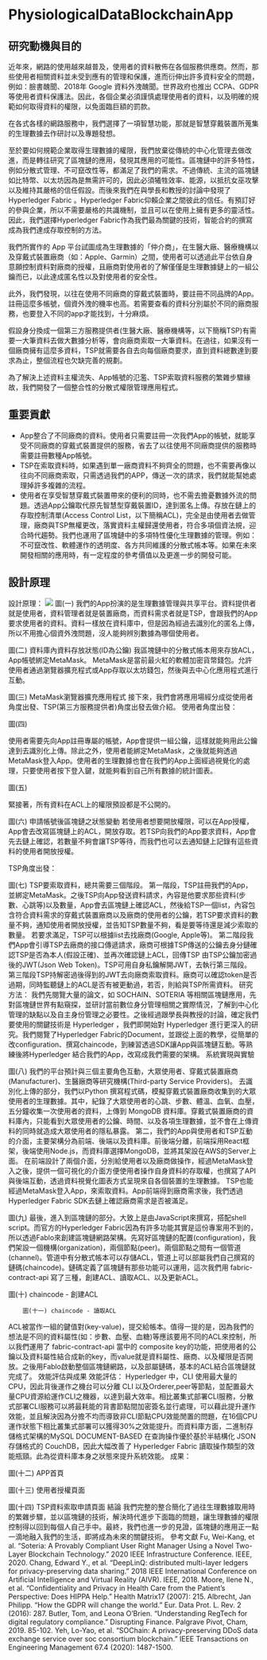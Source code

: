# PhysiologicalDataBlockchainApp

## 研究動機與目的
近年來，網路的使用越來越普及，使用者的資料散佈在各個服務供應商。然而，那些使用者相關資料並未受到應有的管理和保護，進而衍伸出許多資料安全的問題，例如：臉書醜聞、2018年 Google 資料外洩醜聞。世界政府也推出 CCPA、GDPR 等使用者資料保護法。因此，各個企業必須謹慎處理使用者的資料，以及明確的規範如何取得資料的權限，以免面臨巨額的罰款。

在各式各樣的網路服務中，我們選擇了一項智慧功能，那就是智慧穿戴裝置所蒐集的生理數據去作研討以及專題發想。

至於要如何規範企業取得生理數據的權限，我們放棄從傳統的中心化管理去做改進，而是轉往研究了區塊鏈的應用，發現其應用的可能性。區塊鏈中的許多特性，例如分散式管理、不可竄改性等，都滿足了我們的需求。不過傳統、主流的區塊鏈如比特幣、以太坊因為是無需許可的，因此必須犧牲效率、能源，以抵抗女巫攻擊以及維持其嚴格的信任假設。而後來我們在與學長和教授的討論中發現了Hyperledger Fabric 。Hyperledger Fabric仰賴企業之間彼此的信任。有預訂好的參與企業，所以不需要嚴格的共識機制，並且可以在使用上擁有更多的靈活性。因此，我們選擇Hyperledger Fabric作為我們最為關鍵的技術，智能合約的撰寫成為我們達成存取控制的方法。

我們所實作的 App 平台試圖成為生理數據的「仲介商」，在生醫大廠、醫療機構以及穿戴式裝置廠商（如：Apple、Garmin）之間，使用者可以透過此平台依自身意願控制資料對廠商的授權，且廠商對使用者的了解僅僅是生理數據鏈上的一組公鑰而已，以此達成匿名性以及對使用者的安全性。

此外，我們發現，以往在使用不同廠商的穿戴式裝置時，要註冊不同品牌的App。註冊這麼多帳號，個資外洩的機率也高。若需要查看的資料分別屬於不同的廠商服務，也要登入不同的app才能找到，十分麻煩。

假設身分換成一個第三方服務提供者(生醫大廠、醫療機構等，以下簡稱TSP)有需要一大筆資料去做大數據分析等，會向廠商索取一大筆資料。在過往，如果沒有一個廠商擁有這麼多資料，TSP就需要各自去向每個廠商要求，直到資料總數達到要求為止，整個流程也欠缺完善的規劃。

為了解決上述資料主權流失、App帳號的氾濫、TSP索取資料服務的繁雜步驟緣故，我們開發了一個整合性的分散式權限管理應用程式。

## 重要貢獻
- App整合了不同廠商的資料。使用者只需要註冊一次我們App的帳號，就能享受不同廠商的穿戴式裝置提供的服務，省去了以往使用不同廠商提供的服務時需要註冊數種App帳號。
- TSP在索取資料時，如果遇到單一廠商資料不夠齊全的問題，也不需要再像以往向不同廠商索取，只需透過我們的APP，傳送一次的請求，我們就能幫她處理掉許多複雜的流程。
- 使用者在享受智慧穿戴式裝置帶來的便利的同時，也不需去擔憂數據外流的問題。透過App公鑰取代原先智慧型穿戴裝置ID，達到匿名上傳。存放在鏈上的存取控制清單(Access Control List，以下簡稱ACL)，完全是由使用者去做管理，廠商與TSP無權更改，落實資料主權歸還使用者，符合多項個資法規，迎合時代趨勢。我們也運用了區塊鏈中的多項特性優化生理數據的管理。例如：不可竄改性、軟體運作的透明度、各方共同維護的分散式帳本等。如果在未來開發相關的應用時，有一定程度的參考價值以及更進一步的開發可能。

## 設計原理
設計原理：
![](https://i.imgur.com/0p6XEMq.png)
圖(一)
	我們的App扮演的是生理數據管理與共享平台。資料提供者就是使用者，資料管理者就是裝置廠商，而資料需求者就是TSP，會跟我們的App要求使用者的資料。資料一樣放在資料庫中，但是因為經過去識別化的匿名上傳，所以不用擔心個資外洩問題，沒人能夠辨別數據為哪個使用者。

圖(二) 資料庫內資料存放狀態(ID為公鑰)
	我區塊鏈中的分散式帳本用來存放ACL，App帳號綁定MetaMask。
MetaMask是當前最火紅的軟體加密貨幣錢包。允許使用者通過瀏覽器擴充程式或App存取以太坊錢包，然後與去中心化應用程式進行互動。

圖(三) MetaMask瀏覽器擴充應用程式
接下來，我們會將應用場經分成從使用者角度出發、TSP(第三方服務提供者)角度出發去做介紹。
使用者角度出發：

圖(四)

使用者需要先向App註冊專屬的帳號，App會提供一組公鑰，這樣就能夠用此公鑰達到去識別化上傳。除此之外，使用者能綁定MetaMask，之後就能夠透過MetaMask登入App。使用者的生理數據也會在我們的App上面經過視覺化的處理，只要使用者按下登入鍵，就能夠看到自己所有數據的統計圖表。

圖(五)

緊接著，所有資料在ACL上的權限預設都是不公開的。

圖(六) 申請帳號後區塊鏈之狀態變動
若使用者想要開放權限，可以在App授權，App會去改寫區塊鏈上的ACL，開放存取。若TSP向我們的App要求資料，App會先去鏈上確認，若數量不夠會讓TSP等待，而我們也可以去通知鏈上記錄有這些資料的使用者開放授權。

TSP角度出發：

圖(七)
TSP要索取資料，總共需要三個階段。
第一階段，TSP註冊我們的App，並綁定MetaMask。之後TSP向App發送資料請求，內容是他要求那些資料(步數、心跳等)以及數量，App會去區塊鏈上確認ACL，然後給TSP一個list，內容包含符合資料需求的穿戴式裝置廠商以及廠商的使用者的公鑰，若TSP要求資料的數量不夠，通知使用者開放授權，並告知TSP數量不夠，看是要等待還是減少索取的數量。 若要求滿足，TSP可以根據list去找廠商(Google, Apple等)。
第二階段我們App會引導TSP去廠商的接口傳遞請求，廠商可根據TSP傳送的公鑰去身分鏈確認TSP是否為本人(假設正確)、並再次確認鏈上ACL，回傳TSP 由TSP公鑰加密過後的JWT(Json Web Token)。TSP可用自身私鑰解開JWT，去執行第三階段。
第三階段TSP持解密過後得到的JWT去向廠商索取資料。廠商可以確認token是否過期，同時監聽鏈上的ACL是否有被更動過，若否，則給與TSP所需資料。 
研究方法：
我們先閱覽大量的論文，如 SOCHAIN、SOTERIA 等相關區塊鏈應用，先對區塊鏈世界有點窺探，並研討當前數位身分管理相關之實際情況，了解到中心化管理的缺點以及自主身份管理之必要性。之後經過跟學長與教授的討論，確定我們要使用的關鍵技術是 Hyperledger ，我們即開始對 Hyperledger 進行更深入的研究。我們閱覽了Hyperledger Fabric的Document，並跟從上面的教學，從簡單的改configuration、撰寫chaincode，到練習透過SDK讓App與區塊鏈互動。等熟練後將Hyperledger 結合我們的App，改寫成我們需要的架構。
系統實現與實驗

圖(八)
我們的平台預計與三個主要角色互動，大眾使用者、穿戴式裝置廠商(Manufacturer)、生醫廠商等研究機構(Third-party Service Providers)。
去識別化上傳的部分，我們以Python 撰寫程式碼，模擬穿戴式裝置廠商收集到的大眾使用者的生理數據。其中，紀錄了大眾使用者的心跳、步數、體溫、血氧、血壓，五分鐘收集一次使用者的資料，上傳到 MongoDB 資料庫。穿戴式裝置廠商的資料庫內，只能看到大眾使用者的公鑰、時間、以及各項生理數據，並不會在上傳資料的同時就造成大眾使用者的隱私暴露。
第二，我們的App與使用者和TSP互動的介面，主要架構分為前端、後端以及資料庫。前後端分離，前端採用React框架，後端使用Node.js，而資料庫選擇MongoDB，並將其架設在AWS的Server上面。
在前端設計了兩個介面，分別給使用者以及廠商做操作，經過MetaMask登入之後，提供一個可視化的介面方便使用者操作自身資料的存取權，也撰寫了API與後端互動，透過資料視覺化圖表方式呈現來自各個裝置的生理數據。
TSP也能經過MetaMask登入App，來索取資料。App前端得到廠商需求後，我們透過Hyperledger Fabric SDK去鏈上確認廠商需求是否被滿足。

圖(九)
最後，進入到區塊鏈的部分。大致上是由JavaScript來撰寫，搭配shell script。而官方的Hyperledger Fabric因為有許多功能其實是這份專案用不到的，所以透過Fablo來創建區塊鏈網路架構。先寫好區塊鏈的配置(configuration)，我們架設一個機構(organization)，兩個節點(peer)。兩個節點之間有一個管道(channel)。管道中有分散式帳本可以存儲ACL，管道上可以部屬我們自己撰寫的鏈碼(chaincode)。鏈碼定義了區塊鏈有那些功能可以運用，這次我們用 fabric-contract-api 寫了三種，創建ACL、讀取ACL、以及更新ACL。

圖(十) chaincode - 創建ACL

		圖(十一) chaincode - 讀取ACL
ACL被當作一組的鍵值對(key-value)，提交給帳本。值得一提的是，因為我們的想法是不同的資料屬性(如：步數、血壓、血糖)等應該要用不同的ACL來控制，所以我們運用了 fabric-contract-api 當中的 composite key的功能，把使用者的公鑰以及資料屬性結合成新的key，而value就是資料屬性、廠商、以及權限是否開放。之後用Fablo啟動整個區塊鏈網路，以及部屬鏈碼，基本的ACL結合區塊鏈就完成了。
效能評估與成果
效能評估：
Hyperledger 中，CLI 使用最大量的 CPU，因此背後運作之機台可以分離 CLI 以及Orderer,peer等節點，並配置最大量CPU資源給運作CLI之機器，以達到最大效率。相比叢集式部署CLI服務，分散式部署CLI服務可以將最耗能的背書節點間加密簽名並行處理，可以藉此提升運作效能，並且解決因為分擔不均而導致非CLI節點CPU效能閒置的問題，在16個CPU運作狀態下相比叢集式部署可以獲得30%之效能提升。而資料庫方面，二進制存儲格式架構的MySQL DOCUMENT-BASED 在查詢操作優於基於半結構化 JSON 存儲格式的 CouchDB，因此大幅改善了 Hyperledger Fabric 讀取操作類型的效能瓶頸。此為從資料庫本身之狀態來提升系統效能。
成果：

圖(十二) APP首頁

圖(十三) 使用者授權頁面       

圖(十四) TSP資料索取申請頁面
結論
我們完整的整合簡化了過往生理數據取用時的繁雜步驟，並以區塊鏈的技術，解決時代進步下面臨的問題，讓生理數據的權限控制得以回到每個人自己手中。最終，我們也進一步的見證，區塊鏈的應用正一點一滴地融入我們的生活，即將成為未來的關鍵技術。
參考文獻
Fu, Wei-Kang, et al. “Soteria: A Provably Compliant User Right Manager Using a Novel Two-Layer Blockchain Technology.” 2020 IEEE Infrastructure Conference. IEEE, 2020.
Chang, Edward Y., et al. “DeepLinQ: distributed multi-layer ledgers for privacy-preserving data sharing.” 2018 IEEE International Conference on Artificial Intelligence and Virtual Reality (AIVR). IEEE, 2018.
Moore, Ilene N., et al. “Confidentiality and Privacy in Health Care from the Patient’s Perspective: Does HIPPA Help.” Health Matrix17 (2007): 215.
Albrecht, Jan Philipp. “How the GDPR will change the world.” Eur. Data Prot. L. Rev. 2 (2016): 287.
Butler, Tom, and Leona O’Brien. “Understanding RegTech for digital regulatory compliance.” Disrupting Finance. Palgrave Pivot, Cham, 2019. 85-102.
Yeh, Lo-Yao, et al. “SOChain: A privacy-preserving DDoS data exchange service over soc consortium blockchain.” IEEE Transactions on Engineering Management 67.4 (2020): 1487-1500.
